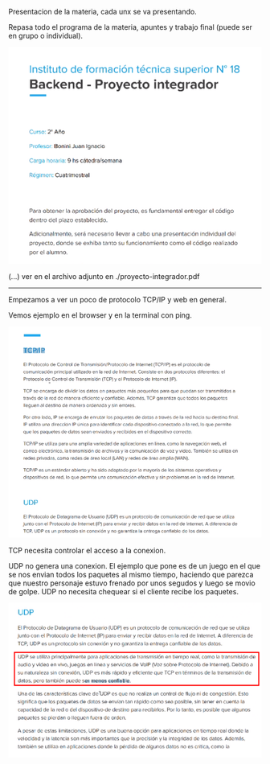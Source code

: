 Presentacion de la materia, cada unx se va presentando.

Repasa todo el programa de la materia, apuntes y trabajo final (puede ser en grupo o individual). 

![](./221-assets/ppt-1-back.png)

(...) ver en el archivo adjunto en ./proyecto-integrador.pdf

---
Empezamos a ver un poco de protocolo TCP/IP y web en general.

Vemos ejemplo en el browser y en la terminal con ping.

![](./221-assets/ppt-2-back.png)

TCP necesita controlar el acceso a la conexion.

UDP no genera una conexion. El ejemplo que pone es de un juego en el que se nos envian todos los paquetes al mismo tiempo, haciendo que parezca que nuestro personaje estuvo frenado por unos segudos y luego se movio de golpe. UDP no necesita chequear si el cliente recibe los paquetes.

![](./221-assets/ppt-3-back.png)

